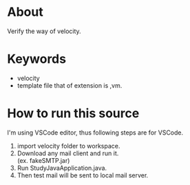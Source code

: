# About

Verify the way of velocity.

# Keywords

- velocity
- template file that of extension is ,vm.

# How to run this source

I'm using VSCode editor, thus following steps are for VSCode.

1. import velocity folder to workspace.
2. Download any mail client and run it.  
   (ex. fakeSMTP.jar)
3. Run StudyJavaApplication.java.
4. Then test mail will be sent to local mail server.
